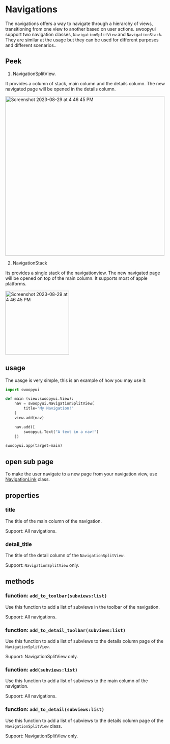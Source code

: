 # Navigations
The navigations offers a way to navigate through a hierarchy of views, transitioning from one view to another based on user actions. swoopyui support two navigation classes, `NavigationSplitView` and `NavigationStack`. They are similar at the usage but they can be used for different purposes and different scenarios..

## Peek
1. NavigationSplitView.

It provides a column of stack, main column and the details column. The new navigated page will be opened in the details column.

<img width="500" alt="Screenshot 2023-08-29 at 4 46 45 PM" src="https://www.appcoda.com/wp-content/uploads/2022/08/swiftui-splitview-twocolumn.png">


2. NavigationStack

Its provides a single stack of the navigationview. The new navigated page will be opened on top of the main column. It supports most of apple platforms.

<img width="200" alt="Screenshot 2023-08-29 at 4 46 45 PM" src="https://miro.medium.com/v2/resize:fit:660/format:webp/1*0rpggzWWD-PSTPkbIpR7Aw.png">

## usage
The uasge is very simple, this is an example of how you may use it:

```python
import swoopyui

def main (view:swoopyui.View):
    nav = swoopyui.NavigationSplitView(
        title="My Navigation!"
    )
    view.add(nav)

    nav.add([
        swoopyui.Text("A text in a nav!")
    ])

swoopyui.app(target=main)
```

## open sub page
To make the user navigate to a new page from your navigation view, use [NavigationLink](https://github.com/SKbarbon/swoopyui/blob/main/docs/The%20roadmap/views/navigations.md) class.

## properties
### title
The title of the main column of the navigation.

Support: All navigations.

### detail_title
The title of the detail column of the `NavigationSplitView`.

Support: `NavigationSplitView` only.


## methods
### function: `add_to_toolbar(subviews:list)`

Use this function to add a list of subviews in the toolbar of the navigation.

Support: All navigations.

### function: `add_to_detail_toolbar(subviews:list)`

Use this function to add a list of subviews to the details column page of the `NavigationSplitView`.

Support: NavigationSplitView only.

### function: `add(subviews:list)`
Use this function to add a list of subviews to the main column of the navigation.

Support: All navigations.

### function: `add_to_detail(subviews:list)`
Use this function to add a list of subviews to the details column page of the `NavigationSplitView` class.

Support: NavigationSplitView only.